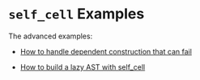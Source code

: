 # `self_cell` Examples

The advanced examples:

- [How to handle dependent construction that can fail](fallible_dependent_construction)

- [How to build a lazy AST with self_cell](lazy_ast)
